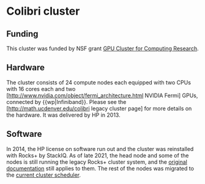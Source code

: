 # Colibri cluster

## Funding
This cluster was funded by NSF grant [GPU Cluster for Computing Research](http://www.nsf.gov/awardsearch/showAward.do?AwardNumber=0958354).
## Hardware
The cluster consists of 24 compute nodes each equipped with two CPUs with 16 cores each and two [http://www.nvidia.com/object/fermi_architecture.html NVIDIA Fermi] GPUs, connected by {{wp|Infiniband}}. Please see the [http://math.ucdenver.edu/colibri legacy cluster page] for more details on the hardware. It was delivered by HP in 2013. 
## Software
In 2014, the HP license on software run out and the cluster was reinstalled with Rocks+ by StackIQ. As of late 2021, the head node and some of the nodes is still running the legacy Rocks+ cluster system, and the [original documentation](http://ccm.ucdenver.edu/wiki/Category:Colibri_cluster) still applies to them. The rest of the nodes was migrated to the [current cluster scheduler](../clusters_guide). 




